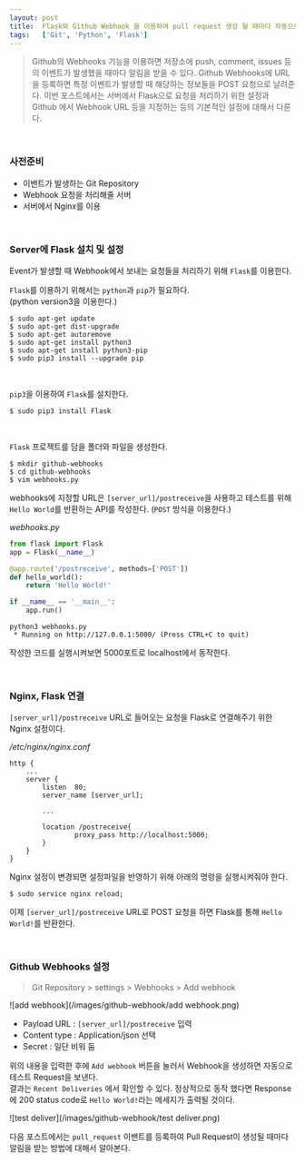 ```yaml
---
layout: post
title:  Flask와 Github Webhook 을 이용하여 pull request 생성 될 때마다 자동으로 알림 받기1
tags:   ['Git', 'Python', 'Flask']
---
```


> Github의 Webhooks 기능을 이용하면 저장소에 push, comment, issues 등의 이벤트가 발생했을 때마다 알림을 받을 수 있다. Github Webhooks에 URL을 등록하면 특정 이벤트가 발생할 때 해당하는 정보들을 POST 요청으로 날려준다. 이번 포스트에서는 서버에서 Flask으로 요청을 처리하기 위한 설정과 Github 에서 Webhook URL 등을 지정하는 등의 기본적인 설정에 대해서 다룬다.  

<br/>  

### 사전준비  

- 이밴트가 발생하는 Git Repository
- Webhook 요청을 처리해줄 서버
- 서버에서 Nginx를 이용

<br/>  

### Server에 Flask 설치 및 설정  

Event가 발생할 때 Webhook에서 보내는 요청들을 처리하기 위해 `Flask`를 이용한다.

`Flask`를 이용하기 위해서는 `python`과 `pip`가 필요하다.  
(python version3을 이용한다.)  

```
$ sudo apt-get update
$ sudo apt-get dist-upgrade
$ sudo apt-get autoremove
$ sudo apt-get install python3
$ sudo apt-get install python3-pip
$ sudo pip3 install --upgrade pip
```  

<br/>  

`pip3`을 이용하여 `Flask`를 설치한다.  

```
$ sudo pip3 install Flask
```  
<br/>  

`Flask` 프로젝트를 담을 폴더와 파일을 생성한다.  

```
$ mkdir github-webhooks
$ cd github-webhooks
$ vim webhooks.py
```  

webhooks에 지정할 URL은 `[server_url]/postreceive`을 사용하고 테스트를 위해 `Hello World`를 반환하는 API를 작성한다. (`POST` 방식을 이용한다.)  

_webhooks.py_  

```python
from flask import Flask
app = Flask(__name__)

@app.route('/postreceive', methods=['POST'])
def hello_world():
    return 'Hello World!'

if __name__ == '__main__':
    app.run()
```    

```
python3 webhooks.py
 * Running on http://127.0.0.1:5000/ (Press CTRL+C to quit)
```  

작성한 코드를 실행시켜보면 5000포트로 localhost에서 동작한다.  

<br/>  

### Nginx, Flask 연결  

`[server_url]/postreceive` URL로 들어오는 요청을 Flask로 연결해주기 위한 Nginx 설정이다.

_/etc/nginx/nginx.conf_    

```
http {
    ...
    server {
        listen  80;
        server_name [server_url];

        ...

        location /postreceive{
                proxy_pass http://localhost:5000;
        }
    }
}
```  

Nginx 설정이 변경되면 설정파일을 반영하기 위해 아래의 명령을 실행시켜줘야 한다.  

```
$ sudo service nginx reload;
```  

이제 `[server_url]/postreceive` URL로 POST 요청을 하면 Flask를 통해 `Hello World!`를 반환한다.  

<br/>  

### Github Webhooks 설정  

> Git Repository > settings > Webhooks > Add webhook  

![add webhook](/images/github-webhook/add webhook.png)

- Payload URL  : `[server_url]/postreceive` 입력  
- Content type : Application/json 선택  
- Secret       : 일단 비워 둠  

위의 내용을 입력한 후에 `Add webhook` 버튼을 눌러서 Webhook을 생성하면 자동으로 테스트 Request을 보낸다.  
결과는 `Recent Deliveries` 에서 확인할 수 있다. 정상적으로 동작 했다면 Response에 200 status code로 `Hello World!`라는 메세지가 출력될 것이다.   

![test deliver](/images/github-webhook/test deliver.png)  

다음 포스트에서는 `pull_request` 이밴트를 등록하여 Pull Request이 생성될 때마다 알림을 받는 방법에 대해서 알아본다.  

